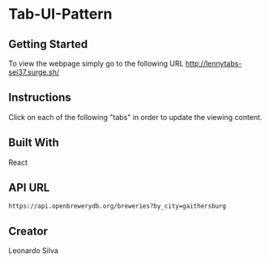 # Tab-UI-Pattern

## Getting Started
To view the webpage simply go to the following URL http://lennytabs-sei37.surge.sh/

## Instructions
Click on each of the following "tabs" in order to update the viewing content.

## Built With
React

## API URL
```https://api.openbrewerydb.org/breweries?by_city=gaithersburg```

## Creator
Leonardo Silva

